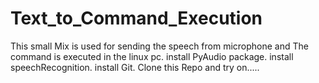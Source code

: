 # Text_to_Command_Execution
This small Mix is used for sending the speech from microphone and The command is executed in the linux pc.
install PyAudio package.
install speechRecognition.
install Git.
Clone this Repo and try on.....
